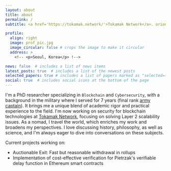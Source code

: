 ```yaml
---
layout: about
title: about
permalink: /
subtitle: <a href='https://tokamak.network/'>Tokamak Network</a>. orion-alpha_at_korea.ac.kr.

profile:
  align: right
  image: prof_pic.jpg
  image_circular: false # crops the image to make it circular
  address: >
    <!-- <p>Seoul, Korea</p> !-->

news: false  # includes a list of news items
latest_posts: true  # includes a list of the newest posts
selected_papers: true # includes a list of papers marked as "selected={true}"
social: true  # includes social icons at the bottom of the page
---
```




I'm a PhD researcher specializing in `Blockchain` and `Cybersecurity`, with a background in the military where I served for 7 years (final rank <a href="/blog/2023/militray-duty/">army captain</a>). It brings me a unique blend of academic rigor and practical experience to the field. I'm now working on security for blockchain technologies at <a href="https://www.tokamak.network/about">Tokamak Network</a>, focusing on solving Layer 2 scalability issues. As a nomad, I travel the world, which enriches my work and broadens my perspectives. I love discussing history, philosophy, as well as science, and I'm always eager to dive into conversations on these subjects.



Current projects working on:
<ul>
    <li> Auctionable Exit: Fast but reasonable withdrawal in rollups</li>
    <li> Implementation of cost-effective verification for Pietrzak's verifiable delay function in Ethereum smart contracts </li>
</ul>